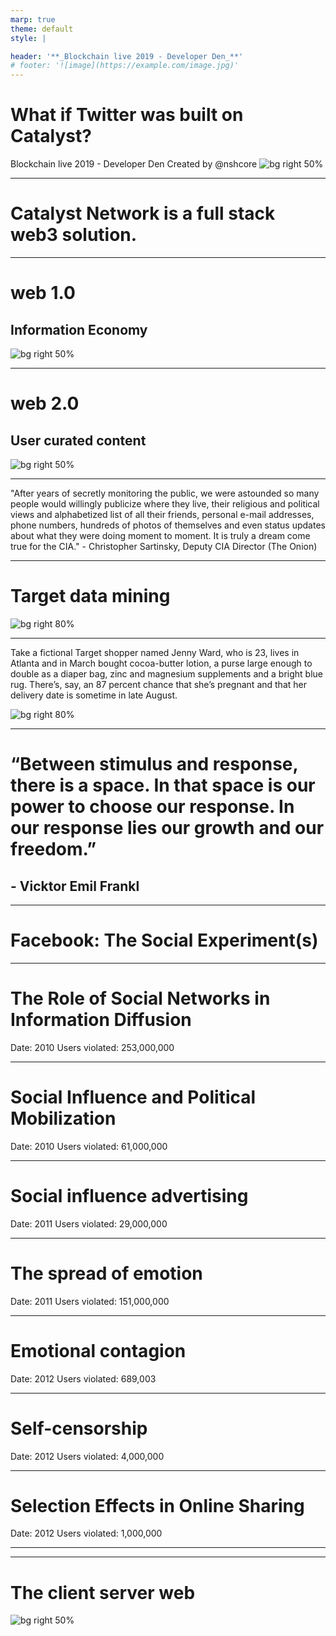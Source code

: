 ```yaml
---
marp: true
theme: default
style: |

header: '**_Blockchain live 2019 - Developer Den_**'
# footer: '![image](https://example.com/image.jpg)'
---
```

# <!--fit--> What if Twitter was built on Catalyst?
Blockchain live 2019 - Developer Den
Created by @nshcore
![bg right 50%](https://avatars2.githubusercontent.com/u/46792459?s=200&v=4)

---
# Catalyst Network is a full stack web3 solution.

---
# web 1.0
## Information Economy
![bg right 50%](./images/web1.png)

---
# web 2.0
## User curated content
![bg right 50%](./images/web2.png)

---

"After years of secretly monitoring the public, we were astounded so many people would willingly publicize where they live, their religious and political views and alphabetized list of all their friends, personal e-mail addresses, phone numbers, hundreds of photos of themselves and even status updates about what they were doing moment to moment. It is truly a dream come true for the CIA." - Christopher Sartinsky, Deputy CIA Director (The Onion) 

---

# Target data mining
![bg right 80%](./images/target.png)

---

Take a fictional Target shopper named Jenny Ward, who is 23, lives in Atlanta and in March bought cocoa-butter lotion, a purse large enough to double as a diaper bag, zinc and magnesium supplements and a bright blue rug. There’s, say, an 87 percent chance that she’s pregnant and that her delivery date is sometime in late August.

![bg right 80%](./images/dafuq.png)

---

# “Between stimulus and response, there is a space. In that space is our power to choose our response. In our response lies our growth and our freedom.” 
## - Vicktor Emil Frankl 

---
# Facebook: The Social Experiment(s)

---
# The Role of Social Networks in Information Diffusion

Date: 2010
Users violated: 253,000,000

---
# Social Influence and Political Mobilization

Date: 2010
Users violated: 61,000,000

---
# Social influence advertising

Date: 2011
Users violated: 29,000,000

---
# The spread of emotion

Date: 2011
Users violated: 151,000,000

---
# Emotional contagion

Date: 2012
Users violated: 689,003

---
# Self-censorship

Date: 2012
Users violated: 4,000,000

---
# Selection Effects in Online Sharing

Date: 2012
Users violated: 1,000,000

---

---
# The client server web
![bg right 50%](./images/client-server-web.png)